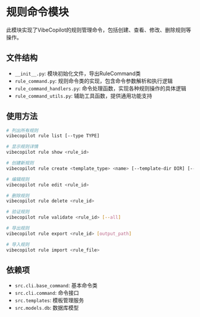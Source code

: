 # 规则命令模块

此模块实现了VibeCopilot的规则管理命令，包括创建、查看、修改、删除规则等操作。

## 文件结构

- `__init__.py`: 模块初始化文件，导出RuleCommand类
- `rule_command.py`: 规则命令类的实现，包含命令参数解析和执行逻辑
- `rule_command_handlers.py`: 命令处理函数，实现各种规则操作的具体逻辑
- `rule_command_utils.py`: 辅助工具函数，提供通用功能支持

## 使用方法

```bash
# 列出所有规则
vibecopilot rule list [--type TYPE]

# 显示规则详情
vibecopilot rule show <rule_id>

# 创建新规则
vibecopilot rule create <template_type> <name> [--template-dir DIR] [--output-dir DIR] [--vars JSON] [--interactive]

# 编辑规则
vibecopilot rule edit <rule_id>

# 删除规则
vibecopilot rule delete <rule_id>

# 验证规则
vibecopilot rule validate <rule_id> [--all]

# 导出规则
vibecopilot rule export <rule_id> [output_path]

# 导入规则
vibecopilot rule import <rule_file>
```

## 依赖项

- `src.cli.base_command`: 基本命令类
- `src.cli.command`: 命令接口
- `src.templates`: 模板管理服务
- `src.models.db`: 数据库模型
